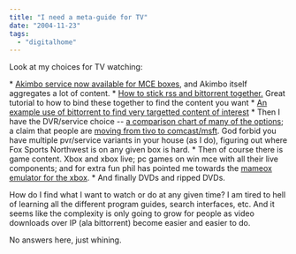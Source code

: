 ```yaml
---
title: "I need a meta-guide for TV"
date: "2004-11-23"
tags: 
  - "digitalhome"
---
```


Look at my choices for TV watching:

\* [Akimbo service now available for MCE boxes](http://feeds.feedburner.com/ThomasHawksDigitalConnection?m=615), and Akimbo itself aggregates a lot of content. \* [How to stick rss and bittorrent together.](http://pealco.net/archives/2004/11/08/how_to_never_miss_an_episode_with_bittorrent_and_rss) Great tutorial to how to bind these together to find the content you want \* [An example use of bittorrent to find very targetted content of interest](http://feeds.feedburner.com/AVc?m=595) \* Then I have the DVR/service choice -- [a comparison chart of many of the options](http://www.pvrblog.com/pvr/2004/11/pvr_comparisons.html); a claim that people are [moving from tivo to comcast/msft](http://feeds.feedburner.com/ThomasHawksDigitalConnection?m=611). God forbid you have multiple pvr/service variants in your house (as I do), figuring out where Fox Sports Northwest is on any given box is hard. \* Then of course there is game content. Xbox and xbox live; pc games on win mce with all their live components; and for extra fun phil has pointed me towards the [mameox emulator for the xbox](http://xport.xbox-scene.com/). \* And finally DVDs and ripped DVDs.

How do I find what I want to watch or do at any given time? I am tired to hell of learning all the different program guides, search interfaces, etc. And it seems like the complexity is only going to grow for people as video downloads over IP (ala bittorrent) become easier and easier to do.

No answers here, just whining.
